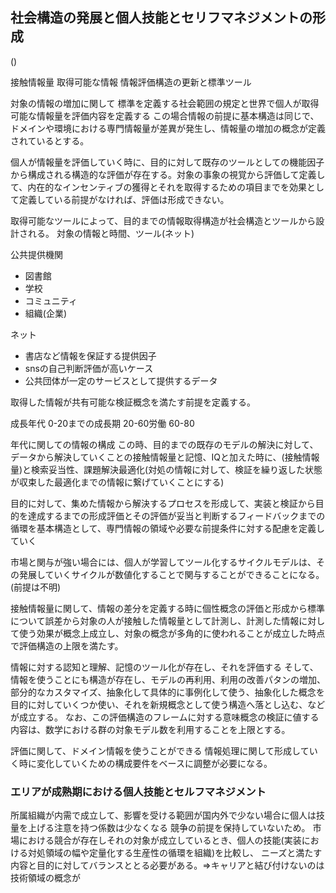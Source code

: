 ## 社会構造の発展と個人技能とセリフマネジメントの形成
()

接触情報量
取得可能な情報
情報評価構造の更新と標準ツール

対象の情報の増加に関して
標準を定義する社会範囲の規定と世界で個人が取得可能な情報量を評価内容を定義する
この場合情報の前提に基本構造は同じで、ドメインや環境における専門情報量が差異が発生し、情報量の増加の概念が定義されているとする。

個人が情報量を評価していく時に、目的に対して既存のツールとしての機能因子から構成される構造的な評価が存在する。対象の事象の視覚から評価して定義して、内在的なインセンティブの獲得とそれを取得するための項目までを効果として定義している前提がなければ、評価は形成できない。

取得可能なツールによって、目的までの情報取得構造が社会構造とツールから設計される。
対象の情報と時間、ツール(ネット)

公共提供機関
- 図書館
- 学校
- コミュニティ
- 組織(企業)

ネット
- 書店など情報を保証する提供因子
- snsの自己判断評価が高いケース
- 公共団体が一定のサービスとして提供するデータ

取得した情報が共有可能な検証概念を満たす前提を定義する。

成長年代
0-20までの成長期
20-60労働
60-80

年代に関しての情報の構成
この時、目的までの既存のモデルの解決に対して、データから解決していくことの接触情報量と記憶、IQと加えた時に、(接触情報量)と検索妥当性、課題解決最適化(対処の情報に対して、検証を繰り返した状態が収束した最適化までの情報に繋げていくことにする)


目的に対して、集めた情報から解決するプロセスを形成して、実装と検証から目的を達成するまでの形成評価とその評価が妥当と判断するフィードバックまでの循環を基本構造として、専門情報の領域や必要な前提条件に対する配慮を定義していく

市場と関与が強い場合には、個人が学習してツール化するサイクルモデルは、その発展していくサイクルが数値化することで関与することができることになる。(前提は不明)

接触情報量に関して、情報の差分を定義する時に個性概念の評価と形成から標準について誤差から対象の人が接触した情報量として計測し、計測した情報に対して使う効果が概念上成立し、対象の概念が多角的に使われることが成立した時点で評価構造の上限を満たす。

情報に対する認知と理解、記憶のツール化が存在し、それを評価する
そして、情報を使うことにも構造が存在し、モデルの再利用、利用の改善パタンの増加、部分的なカスタマイズ、抽象化して具体的に事例化して使う、抽象化した概念を目的に対していくつか使い、それを新規概念として使う構造へ落とし込む、などが成立する。
なお、この評価構造のフレームに対する意味概念の検証に値する内容は、数学における群の対象モデル数を利用することを上限とする。

評価に関して、ドメイン情報を使うことができる
情報処理に関して形成していく時に変化していくための構成要件をベースに調整が必要になる。

### エリアが成熟期における個人技能とセルフマネジメント
所属組織が内需で成立して、影響を受ける範囲が国内外で少ない場合に個人は技量を上げる注意を持つ係数は少なくなる
競争の前提を保持していないため。
市場における競合が存在しそれの対象が成立しているとき、個人の技能(実装における対処領域の幅や定量化する生産性の循環を組織)を比較し、
ニーズと満たす内容と目的に対してバランスととる必要がある。=>キャリアと結び付けないのは技術領域の概念が
